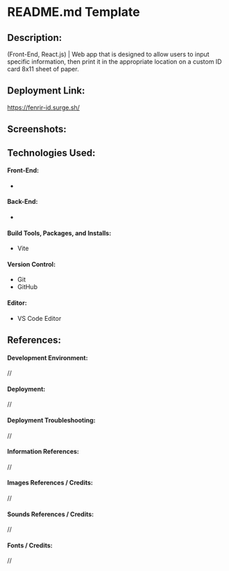 # README.md Template
## Description:
(Front-End, React.js) | Web app that is designed to allow users to input specific information, then print it in the appropriate location on a custom ID card 8x11 sheet of paper.

## Deployment Link:
https://fenrir-id.surge.sh/

## Screenshots:
<!-- ![Screenshot](LOCATION_OF_FILE) -->

## Technologies Used:
#### Front-End:
- 
#### Back-End:
- 
#### Build Tools, Packages, and Installs:
- Vite
#### Version Control:
- Git
- GitHub
#### Editor:
- VS Code Editor

## References:
#### Development Environment:
//

#### Deployment:
// 

#### Deployment Troubleshooting:
// 

#### Information References:
// 

#### Images References / Credits:
//

#### Sounds References / Credits:
//

#### Fonts / Credits:
// 

